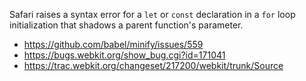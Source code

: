 Safari raises a syntax error for a `let` or `const` declaration in a `for` loop initialization that shadows a parent function's parameter.

+ https://github.com/babel/minify/issues/559
+ https://bugs.webkit.org/show_bug.cgi?id=171041
+ https://trac.webkit.org/changeset/217200/webkit/trunk/Source
